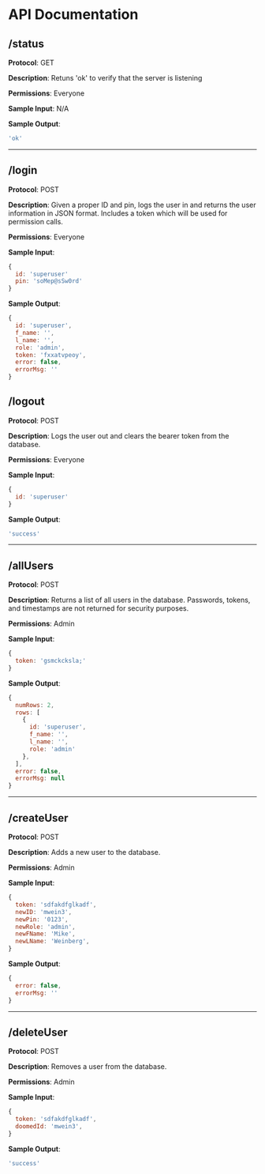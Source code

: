 # API Documentation

## **/status**

**Protocol**: GET

**Description**: Retuns 'ok' to verify that the server is listening

**Permissions**: Everyone

**Sample Input**: N/A

**Sample Output**:
```javascript
'ok'
```

---

## **/login**

**Protocol**: POST

**Description**: Given a proper ID and pin, logs the user in and returns the user information in JSON format. Includes a token which will be used for permission calls.

**Permissions**: Everyone

**Sample Input**:
```javascript
{
  id: 'superuser'
  pin: 'soMep@sSw0rd'
}
```

**Sample Output**:
```javascript
{
  id: 'superuser',
  f_name: '',
  l_name: '',
  role: 'admin',
  token: 'fxxatvpeoy',
  error: false,
  errorMsg: ''
}
```


## **/logout**

**Protocol**: POST

**Description**: Logs the user out and clears the bearer token from the database.

**Permissions**: Everyone

**Sample Input**:
```javascript
{
  id: 'superuser'
}
```

**Sample Output**:
```javascript
'success'
```

---

## **/allUsers**

**Protocol**: POST

**Description**: Returns a list of all users in the database. Passwords, tokens, and timestamps are not returned for security purposes.

**Permissions**: Admin

**Sample Input**:
```javascript
{
  token: 'gsmckcksla;'
}
```

**Sample Output**:
```javascript
{
  numRows: 2,
  rows: [
    {
      id: 'superuser',
      f_name: '',
      l_name: '',
      role: 'admin'
    },
  ],
  error: false,
  errorMsg: null
}
```

---

## **/createUser**

**Protocol**: POST

**Description**: Adds a new user to the database.

**Permissions**: Admin

**Sample Input**:
```javascript
{
  token: 'sdfakdfglkadf',
  newID: 'mwein3',
  newPin: '0123',
  newRole: 'admin',
  newFName: 'Mike',
  newLName: 'Weinberg',
}
```

**Sample Output**:
```javascript
{
  error: false,
  errorMsg: ''
}
```

---

## **/deleteUser**

**Protocol**: POST

**Description**: Removes a user from the database.

**Permissions**: Admin

**Sample Input**:
```javascript
{
  token: 'sdfakdfglkadf',
  doomedId: 'mwein3',
}
```

**Sample Output**:
```javascript
'success'
```